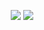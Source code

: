 <p align="center">
  <img src="https://github.com/chiumax/chiumax/blob/master/ezgif-5-0d460c90b506.gif"/>
  <img src="https://github.com/chiumax/chiumax/blob/master/computer_frustration.gif"/>
</p>
<!--
**chiumax/chiumax** is a ✨ _special_ ✨ repository because its `README.md` (this file) appears on your GitHub profile.

Here are some ideas to get you started:

- 🔭 I’m currently working on ...
- 🌱 I’m currently learning ...
- 👯 I’m looking to collaborate on ...
- 🤔 I’m looking for help with ...
- 💬 Ask me about ...
- 📫 How to reach me: ...
- 😄 Pronouns: ...
- ⚡ Fun fact: ...
-->
